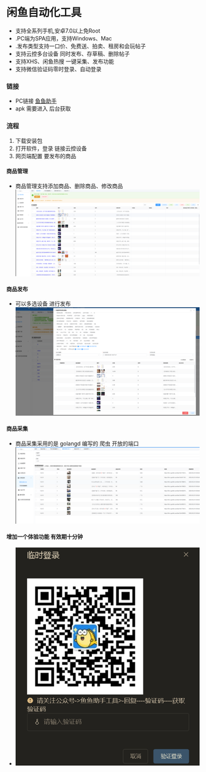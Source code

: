 # 闲鱼自动化工具


- 支持全系列手机,安卓7.0以上免Root
- .PC端为SPA应用，支持Windows、Mac
- .发布类型支持一口价、免费送、拍卖、租房和会玩帖子
- 支持云控多台设备 同时发布、存草稿、删除帖子
- 支持XHS、闲鱼热搜 一键采集、发布功能
- 支持微信验证码零时登录、自动登录

### 链接
- PC链接 [鱼鱼助手](https://api-y.cn/#/)
- apk 需要进入 后台获取


### 流程
1. 下载安装包
2. 打开软件，登录 链接云控设备
3. 网页端配置 要发布的商品 

#### 商品管理
- 商品管理支持添加商品、删除商品、修改商品
![alt text](image-1.png)

#### 商品发布
- 可以多选设备 进行发布
![alt text](image-4.png)

#### 商品采集
- 商品采集采用的是 golangd 编写的 爬虫 开放的端口
![alt text](image-3.png)


#### 增加一个体验功能 有效期十分钟
-  ![alt text](image.png)
